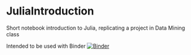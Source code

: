 # JuliaIntroduction
Short notebook introduction to Julia, replicating a project in Data Mining class

Intended to be used with Binder [![Binder](https://mybinder.org/badge_logo.svg)](https://mybinder.org/v2/gh/tchaverond/JuliaIntroduction/main)

